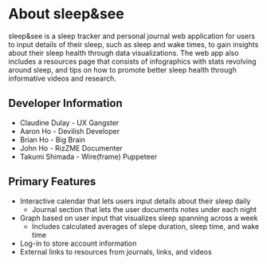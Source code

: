 # About sleep&see
<p>sleep&see is a sleep tracker and personal journal web application for users to input details of their sleep, such as sleep and wake times, to gain insights about their sleep health through data visualizations. The web app also includes a resources page that consists of infographics with stats revolving around sleep, and tips on how to promote better sleep health through informative videos and research.</p>

## Developer Information
* Claudine Dulay - UX Gangster
* Aaron Ho - Devilish Developer
* Brian Ho - Big Brain
* John Ho - RizZME Documenter
* Takumi Shimada - Wire(frame) Puppeteer

## Primary Features
* Interactive calendar that lets users input details about their sleep daily
    - Journal section that lets the user documents notes under each night
* Graph based on user input that visualizes sleep spanning across a week
    - Includes calculated averages of slepe duration, sleep time, and wake time
* Log-in to store account information
* External links to resources from journals, links, and videos
<p>